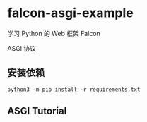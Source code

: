 # falcon-asgi-example

学习 Python 的 Web 框架 Falcon

ASGI 协议

## 安装依赖

```
python3 -m pip install -r requirements.txt
```


## ASGI Tutorial

